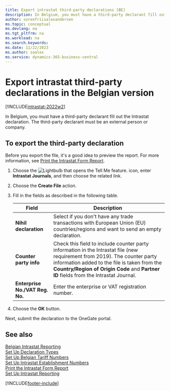 ```yaml
---
title: Export intrastat third-party declarations [BE]
description: In Belgium, you must have a third-party declarant fill out the Intrastat declaration. The third-party declarant must be an external person or company.
author: sorenfriisalexandersen    
ms.topic: conceptual
ms.devlang: na
ms.tgt_pltfrm: na
ms.workload: na
ms.search.keywords:
ms.date: 11/22/2023
ms.author: soalex
ms.service: dynamics-365-business-central
---
```

# Export intrastat third-party declarations in the Belgian version

[!INCLUDE[intrastat-2022w2](../../includes/intrastat-2022w2.md)]

In Belgium, you must have a third-party declarant fill out the Intrastat declaration. The third-party declarant must be an external person or company.  

## To export the third-party declaration

Before you export the file, it's a good idea to preview the report. For more information, see [Print the Intrastat Form Report](how-to-print-the-intrastat-form-report.md).  

1. Choose the ![Lightbulb that opens the Tell Me feature.](../../media/ui-search/search_small.png "Tell me what you want to do") icon, enter **Intrastat Journals**, and then choose the related link.  
2. Choose the **Create File** action.  
3. Fill in the fields as described in the following table.  

    |Field|Description|  
    |---------------------------------|---------------------------------------|  
    |**Nihil declaration**|Select if you don't have any trade transactions with European Union (EU) countries/regions and want to send an empty declaration.|  
    |**Counter party info**|Check this field to include counter party information in the Intrastat file (new requirement from 2019). The counter party information added to the file is taken from the **Country/Region of Origin Code** and **Partner ID** fields from the Intrastat Journal.|  
    |**Enterprise No./VAT Reg. No.**|Enter the enterprise or VAT registration number.|  

4. Choose the **OK** button.  

Next, submit the declaration to the OneGate portal.  

## See also

[Belgian Intrastat Reporting](belgian-intrastat-reporting.md)  
[Set Up Declaration Types](how-to-set-up-declaration-types.md)  
[Set Up Belgian Tariff Numbers](how-to-set-up-belgian-tariff-numbers.md)  
[Set Up Intrastat Establishment Numbers](how-to-set-up-intrastat-establishment-numbers.md)  
[Print the Intrastat Form Report](how-to-print-the-intrastat-form-report.md)  
[Set Up Intrastat Reporting](../../finance-how-setup-report-intrastat.md)  

[!INCLUDE[footer-include](../../includes/footer-banner.md)]
